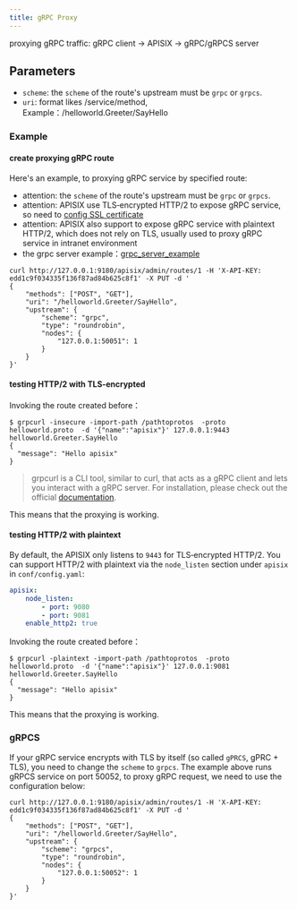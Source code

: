 ```yaml
---
title: gRPC Proxy
---
```


<!--
#
# Licensed to the Apache Software Foundation (ASF) under one or more
# contributor license agreements.  See the NOTICE file distributed with
# this work for additional information regarding copyright ownership.
# The ASF licenses this file to You under the Apache License, Version 2.0
# (the "License"); you may not use this file except in compliance with
# the License.  You may obtain a copy of the License at
#
#     http://www.apache.org/licenses/LICENSE-2.0
#
# Unless required by applicable law or agreed to in writing, software
# distributed under the License is distributed on an "AS IS" BASIS,
# WITHOUT WARRANTIES OR CONDITIONS OF ANY KIND, either express or implied.
# See the License for the specific language governing permissions and
# limitations under the License.
#
-->

proxying gRPC traffic:
gRPC client -> APISIX -> gRPC/gRPCS server

## Parameters

* `scheme`: the `scheme` of the route's upstream must be `grpc` or `grpcs`.
* `uri`: format likes /service/method, Example：/helloworld.Greeter/SayHello

### Example

#### create proxying gRPC route

Here's an example, to proxying gRPC service by specified route:

* attention: the `scheme` of the route's upstream must be `grpc` or `grpcs`.
* attention: APISIX use TLS‑encrypted HTTP/2 to expose gRPC service, so need to [config SSL certificate](certificate.md)
* attention: APISIX also support to expose gRPC service with plaintext HTTP/2, which does not rely on TLS, usually used to proxy gRPC service in intranet environment
* the grpc server example：[grpc_server_example](https://github.com/api7/grpc_server_example)

```shell
curl http://127.0.0.1:9180/apisix/admin/routes/1 -H 'X-API-KEY: edd1c9f034335f136f87ad84b625c8f1' -X PUT -d '
{
    "methods": ["POST", "GET"],
    "uri": "/helloworld.Greeter/SayHello",
    "upstream": {
        "scheme": "grpc",
        "type": "roundrobin",
        "nodes": {
            "127.0.0.1:50051": 1
        }
    }
}'
```

#### testing HTTP/2 with TLS‑encrypted

Invoking the route created before：

```shell
$ grpcurl -insecure -import-path /pathtoprotos  -proto helloworld.proto  -d '{"name":"apisix"}' 127.0.0.1:9443 helloworld.Greeter.SayHello
{
  "message": "Hello apisix"
}
```

> grpcurl is a CLI tool, similar to curl, that acts as a gRPC client and lets you interact with a gRPC server. For installation, please check out the official [documentation](https://github.com/fullstorydev/grpcurl#installation).

This means that the proxying is working.

#### testing HTTP/2 with plaintext

By default, the APISIX only listens to `9443` for TLS‑encrypted HTTP/2. You can support HTTP/2 with plaintext via the `node_listen` section under `apisix` in `conf/config.yaml`:

```yaml
apisix:
    node_listen:
        - port: 9080
        - port: 9081
    enable_http2: true
```

Invoking the route created before：

```shell
$ grpcurl -plaintext -import-path /pathtoprotos  -proto helloworld.proto  -d '{"name":"apisix"}' 127.0.0.1:9081 helloworld.Greeter.SayHello
{
  "message": "Hello apisix"
}
```

This means that the proxying is working.

### gRPCS

If your gRPC service encrypts with TLS by itself (so called `gPRCS`, gPRC + TLS), you need to change the `scheme` to `grpcs`. The example above runs gRPCS service on port 50052, to proxy gRPC request, we need to use the configuration below:

```shell
curl http://127.0.0.1:9180/apisix/admin/routes/1 -H 'X-API-KEY: edd1c9f034335f136f87ad84b625c8f1' -X PUT -d '
{
    "methods": ["POST", "GET"],
    "uri": "/helloworld.Greeter/SayHello",
    "upstream": {
        "scheme": "grpcs",
        "type": "roundrobin",
        "nodes": {
            "127.0.0.1:50052": 1
        }
    }
}'
```
